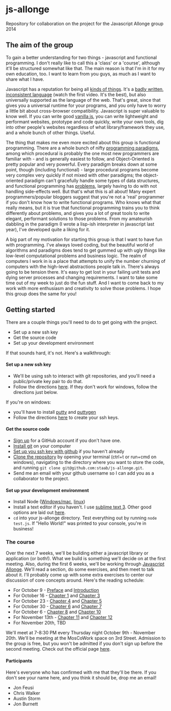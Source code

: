 js-allonge
==========

Repository for collaboration on the project for the Javascript Allonge group 2014

## The aim of the group

To gain a better understanding for two things - javascript and functional programming. I don't really like to call this a 'class' or a 'course', although it'll be structured somewhat like that. The main reason is that I'm in it for my own education, too. I want to learn from you guys, as much as I want to share what I have.

Javascript has a reputation for being all [kinds of things](https://twitter.com/horse_js). It's a [badly written, inconsistent language](http://programmers.stackexchange.com/a/138188) (watch the first video. It's the best), but also universally supported as the language of the web. That's great, since that gives you a universal runtime for your programs, and you only have to worry a little bit about cross-browser compatibility. Javascript is super valuable to know well. If you can write good [vanilla js](http://vanilla-js.com/), you can write lightweight and performant websites, prototype and code quickly, write your own tools, dig into other people's websites regardless of what library/framework they use, and a whole bunch of other things. Useful.

The thing that makes me even more excited about this group is functional programming. There are a whole bunch of nifty [programming paradigms](http://en.wikipedia.org/wiki/Comparison_of_programming_paradigms), among which procedural is probably the one most new programmers are familiar with - and is generally easiest to follow, and Object-Oriented is pretty popular and very powerful. Every paradigm breaks down at some point, though (including functional) - large procedural programs become very complex very quickly if not mixed with other paradigms; the object-oriented paradigm can't gracefully handle some types of data structures, and functional programming has [problems](http://www.perlmonks.org/?node_id=450922), largely having to do with not handling side-effects well. But that's what this is all about! Many expert programmers/popular bloggers suggest that you're not a 'real' programmer if you don't know how to write functional programs. Who knows what that really means, but it is true that functional programming trains you to think differently about problems, and gives you a lot of great tools to write elegant, performant solutions to those problems. From my amateurish dabbling in the paradigm (I wrote a lisp-ish interpreter in javascript last year), I've developed quite a liking for it.

A big part of my motivation for starting this group is that I want to have fun with programming. I've always loved coding, but the beautiful world of algorithms and paradigms does tend to get gummed up with ugly things like low-level computational problems and business logic. The realm of computers I work in is a place that attempts to unify the number churning of computers with the high-level abstractions people talk in. There's always going to be tension there. It's easy to get lost in your failing unit tests and dying server processes and changing requirements. I want to take some time out of my week to just do the fun stuff. And I want to come back to my work with more enthusiasm and creativity to solve those problems. I hope this group does the same for you!


## Getting started

There are a couple things you'll need to do to get going with the project.

- Set up a new ssh key
- Get the source code
- Set up your development environment

If that sounds hard, it's not. Here's a walkthrough:

#### Set up a new ssh key

- We'll be using ssh to interact with git repositories, and you'll need a public/private key pair to do that.
- Follow the directions [here](https://help.github.com/articles/generating-ssh-keys). If they don't work for windows, follow the directions just below.

If you're on windows:
- you'll have to install [putty](http://the.earth.li/~sgtatham/putty/latest/x86/putty.exe) and [puttygen](http://the.earth.li/~sgtatham/putty/latest/x86/puttygen.exe)
- Follow the directions [here](https://www.digitalocean.com/community/tutorials/how-to-create-ssh-keys-with-putty-to-connect-to-a-vps) to create your ssh keys.

#### Get the source code

- [Sign up](https://github.com/) for a GitHub account if you don't have one.
- [Install git](http://git-scm.com/book/en/Getting-Started-Installing-Git) on your computer
- [Set up you ssh key with github](https://help.github.com/articles/generating-ssh-keys#step-3-add-your-ssh-key-to-github) if you haven't already
- [Clone the repository](http://git-scm.com/book/en/Git-Basics-Getting-a-Git-Repository) by opening your terminal (ctrl+t or run+cmd on windows), navigating to the directory where you want to store the code, and running `git clone git@github.com:staab/js-allonge.git`.
- Send me an email with your github username so I can add you as a collaborator to the project.

#### Set up your development environment

- Install Node ([Windows/mac](http://nodejs.org/download/), [linux](http://ask.xmodulo.com/install-node-js-linux.html))
- Install a text editor if you haven't. I use [sublime text 3](http://www.sublimetext.com/3). Other good options are laid out [here](http://www.sitepoint.com/sitepoint-smackdown-atom-vs-brackets-vs-light-table-vs-sublime-text/).
- `cd` into your js-allonge directory. Test everything out by running `node test.js`. If "Hello World!" was printed to your console, you're in business!


### The course

Over the next 7 weeks, we'll be building either a javascript library or application (or both!). What we build is something we'll decide on at the first meeting. Also, during the first 6 weeks, we'll be working through [Javascript Allonge](https://leanpub.com/javascript-allonge/read). We'll read a section, do some exercises, and then meet to talk about it. I'll probably come up with some extra exercises to center our discussion of core concepts around. Here's the reading schedule:

- For October 9 - [Preface](https://leanpub.com/javascript-allonge/read#leanpub-auto-a-pull-of-the-lever-prefaces) and [Introduction](https://leanpub.com/javascript-allonge/read#leanpub-auto-prelude-values-and-expressions)
- For October 16 - [Chapter 1](https://leanpub.com/javascript-allonge/read#functions) and [Chapter 3](https://leanpub.com/javascript-allonge/read#leanpub-auto-recipes-with-basic-functions)
- For October 23 -  [Chapter 4](https://leanpub.com/javascript-allonge/read#references) and [Chapter 5](https://leanpub.com/javascript-allonge/read#leanpub-auto-recipes-with-rebinding-and-references)
- For October 30 -  [Chapter 6](https://leanpub.com/javascript-allonge/read#mutable) and [Chapter 7](https://leanpub.com/javascript-allonge/read#leanpub-auto-recipes-with-objects-mutations-and-state)
- For October 6 - [Chapter 8](https://leanpub.com/javascript-allonge/read#methods) and [Chapter 10](https://leanpub.com/javascript-allonge/read#processing)
- For November 13th - [Chapter 11](https://leanpub.com/javascript-allonge/read#redecorating) and [Chapter 12](https://leanpub.com/javascript-allonge/read#leanpub-auto-recipes-for-new-ideas)
- For November 20th, TBD

We'll meet at 7-8:30 PM every Thursday night October 9th - November 20th. We'll be meeting at the MosCoWork space on 3rd Street. Admission to the group is free, but you won't be admitted if you don't sign up before the second meeting. Check out the official page [here](https://moscowork.com/javascript-allonge/).

#### Participants

Here's everyone who has confirmed with me that they'll be there. If you don't see your name here, and you think it should be, drop me an email!

- Jon Feusi
- Chris Walker
- Austin Storm
- Jon Burnett